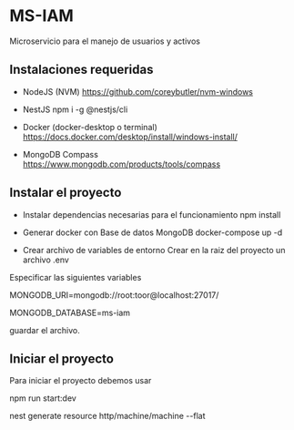 # MS-IAM

Microservicio para el manejo de usuarios y activos

## Instalaciones requeridas

- NodeJS (NVM)
  https://github.com/coreybutler/nvm-windows

- NestJS
  npm i -g @nestjs/cli

- Docker (docker-desktop o terminal)
  https://docs.docker.com/desktop/install/windows-install/

- MongoDB Compass
  https://www.mongodb.com/products/tools/compass

## Instalar el proyecto

- Instalar dependencias necesarias para el funcionamiento
  npm install

- Generar docker con Base de datos MongoDB
  docker-compose up -d

- Crear archivo de variables de entorno
  Crear en la raiz del proyecto un archivo .env

Especificar las siguientes variables

MONGODB_URI=mongodb://root:toor@localhost:27017/

MONGODB_DATABASE=ms-iam

guardar el archivo.

## Iniciar el proyecto

Para iniciar el proyecto debemos usar

npm run start:dev

nest generate resource http/machine/machine --flat
